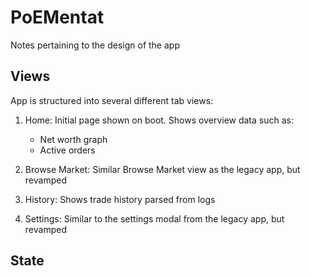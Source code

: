 # PoEMentat

Notes pertaining to the design of the app

## Views
App is structured into several different tab views:

1. Home: Initial page shown on boot. Shows overview data such as:
	* Net worth graph
	* Active orders
2. Browse Market: Similar Browse Market view as the legacy app, but revamped
3. History: Shows trade history parsed from logs

4. Settings: Similar to the settings modal from the legacy app, but revamped 

## State

